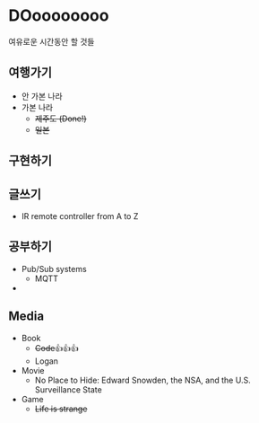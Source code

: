 # DOoooooooo

여유로운 시간동안 할 것들

## 여행가기
- 안 가본 나라
- 가본 나라
    - ~~제주도 (Done!)~~
    - ~~일본~~

## 구현하기

## 글쓰기
- IR remote controller from A to Z

## 공부하기
- Pub/Sub systems
    - MQTT
- 

## Media
- Book
    - ~~Code~~👍👍👍
    - Logan
- Movie
  - No Place to Hide: Edward Snowden, the NSA, and the U.S. Surveillance State
- Game
  - ~~Life is strange~~
